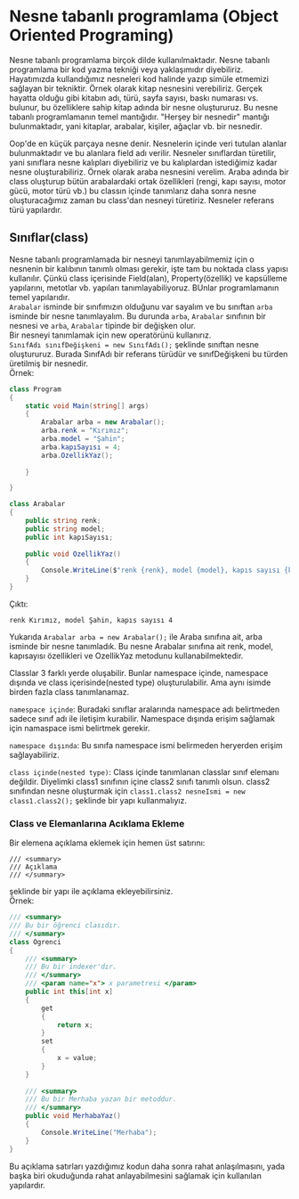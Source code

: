 # Nesne tabanlı programlama (Object Oriented Programing)

Nesne tabanlı programlama birçok dilde kullanılmaktadır. Nesne tabanlı programlama bir kod yazma tekniği veya yaklaşımıdır diyebiliriz. Hayatımızda kullandığımız nesneleri kod halinde yazıp simüle etmemizi sağlayan bir tekniktir. Örnek olarak kitap nesnesini verebiliriz. Gerçek hayatta olduğu gibi kitabın adı, türü, sayfa sayısı, baskı numarası vs. bulunur, bu özelliklere sahip kitap adında bir nesne oluştururuz. Bu nesne tabanlı programlamanın temel mantığıdır. "Herşey bir nesnedir" mantığı bulunmaktadır, yani kitaplar, arabalar, kişiler, ağaçlar vb. bir nesnedir.

Oop'de en küçük parçaya nesne denir. Nesnelerin içinde veri tutulan alanlar bulunmaktadır ve bu alanlara field adı verilir. Nesneler sınıflardan türetilir, yani sınıflara nesne kalıpları diyebiliriz ve bu kalıplardan istediğimiz kadar nesne oluşturabiliriz. Örnek olarak araba nesnesini verelim. Araba adında bir class oluşturup bütün arabalardaki ortak özellikleri (rengi, kapı sayısı, motor gücü, motor türü vb.) bu classın içinde tanımlarız daha sonra nesne oluşturacağımız zaman bu class'dan nesneyi türetiriz. Nesneler referans türü yapılardır.

## Sınıflar(class)

Nesne tabanlı programlamada bir nesneyi tanımlayabilmemiz için o nesnenin bir kalıbının tanımlı olması gerekir, işte tam bu noktada class yapısı kullanılır. Çünkü class
içerisinde Field(alan), Property(özellik) ve kapsülleme yapılarını, metotlar vb. yapıları tanımlayabiliyoruz. BUnlar programlamanın temel yapılarıdır.  
`Arabalar` isminde bir sınıfımızın olduğunu var sayalım ve bu sınıftan `arba` isminde bir nesne tanımlayalım. Bu durunda `arba`, `Arabalar` sınıfının bir nesnesi ve `arba`, `Arabalar` tipinde bir değişken olur.  
Bir nesneyi tanımlamak için new operatörünü kullanırız.  
`SınıfAdı sınıfDeğişkeni = new SınıfAdı();` şeklinde sınıftan nesne oluştururuz. Burada SınıfAdı bir referans türüdür ve sınıfDeğişkeni bu türden üretilmiş bir nesnedir.  
Örnek:
```C#
class Program
{
    static void Main(string[] args)
    {
        Arabalar arba = new Arabalar();
        arba.renk = "Kırımız";
        arba.model = "Şahin";
        arba.kapıSayısı = 4;
        arba.OzellikYaz();
            
    }

}

class Arabalar
{
    public string renk;
    public string model;
    public int kapıSayısı;
        
    public void OzellikYaz()
    {
        Console.WriteLine($"renk {renk}, model {model}, kapıs sayısı {kapıSayısı}");
    }
}
```
Çıktı:
```
renk Kırımız, model Şahin, kapıs sayısı 4
```
Yukarıda `Arabalar arba = new Arabalar();` ile Araba sınıfına ait, arba isminde bir nesne tanımladık. Bu nesne Arabalar sınıfına ait renk, model, kapısayısı özellikleri ve OzellikYaz metodunu kullanabilmektedir.

Classlar 3 farklı yerde oluşabilir. Bunlar namespace içinde, namespace dışında ve class içerisinde(nested type) oluşturulabilir. Ama aynı isimde birden fazla class tanımlanamaz.

`namespace içinde`: Buradaki sınıflar aralarında namespace adı belirtmeden sadece sınıf adı ile iletişim kurabilir. Namespace dışında erişim sağlamak için namaspace ismi belirtmek gerekir.

`namespace dışında`: Bu sınıfa namespace ismi belirmeden heryerden erişim sağlayabiliriz.

`class içinde(nested type)`: Class içinde tanımlanan classlar sınıf elemanı değildir. Diyelimki class1 sınıfının içine class2 sınıfı tanımlı olsun. class2 sınıfından nesne oluşturmak için `class1.class2 nesneIsmi = new class1.class2();` şeklinde bir yapı kullanmalıyız.

### Class ve Elemanlarına Acıklama Ekleme

Bir elemena açıklama eklemek için hemen üst satırını:
```
/// <summary>
/// Açıklama
/// </summary>
```
şeklinde bir yapı ile açıklama ekleyebilirsiniz.  
Örnek:
```C#
/// <summary>
/// Bu bir öğrenci clasıdır.
/// </summary>
class Ogrenci
{
    /// <summary>
    /// Bu bir indexer'dır.
    /// </summary>
    /// <param name="x"> x parametresi </param>
    public int this[int x]
    {
        get
        {
            return x;
        }
        set
        {
            x = value;
        }
    }
        
    /// <summary>
    /// Bu bir Merhaba yazan bir metoddur.
    /// </summary>
    public void MerhabaYaz()
    {
        Console.WriteLine("Merhaba");
    }
}
```
Bu açıklama satırları yazdığımız kodun daha sonra rahat anlaşılmasını, yada başka biri okuduğunda rahat anlayabilmesini sağlamak için kullanılan yapılardır.
